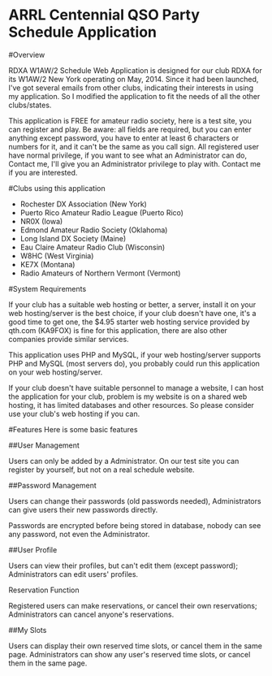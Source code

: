 ARRL Centennial QSO Party Schedule Application
==============================================

#Overview

RDXA W1AW/2 Schedule Web Application is designed for our club RDXA for its W1AW/2 New York operating on May, 2014. Since it had been launched, I've got several emails from other clubs, indicating their interests in using my application. So I modified the application to fit the needs of all the other clubs/states.

This application is FREE for amateur radio society, here is a test site, you can register and play. Be aware: all fields are required, but you can enter anything except password, you have to enter at least 6 characters or numbers for it, and it can't be the same as you call sign. All registered user have normal privilege, if you want to see what an Administrator can do, Contact me, I'll give you an Administrator privilege to play with. Contact me if you are interested.

#Clubs using this application

- Rochester DX Association (New York)
- Puerto Rico Amateur Radio League (Puerto Rico)
- NR0X (Iowa)
- Edmond Amateur Radio Society (Oklahoma)
- Long Island DX Society (Maine)
- Eau Claire Amateur Radio Club (Wisconsin)
- W8HC (West Virginia)
- KE7X (Montana)
- Radio Amateurs of Northern Vermont (Vermont)

#System Requirements

If your club has a suitable web hosting or better, a server, install it on your web hosting/server is the best choice, if your club doesn't have one, it's a good time to get one, the $4.95 starter web hosting service provided by qth.com (KA9FOX) is fine for this application, there are also other companies provide similar services.

This application uses PHP and MySQL, if your web hosting/server supports PHP and MySQL (most servers do), you probably could run this application on your web hosting/server.

If your club doesn't have suitable personnel to manage a website, I can host the application for your club, problem is my website is on a shared web hosting, it has limited databases and other resources. So please consider use your club's web hosting if you can.

#Features
Here is some basic features

##User Management

Users can only be added by a Administrator. On our test site you can register by yourself, but not on a real schedule website.

##Password Management

Users can change their passwords (old passwords needed), Administrators can give users their new passwords directly.

Passwords are encrypted before being stored in database, nobody can see any password, not even the Administrator.

##User Profile

Users can view their profiles, but can't edit them (except password); Administrators can edit users' profiles.

Reservation Function

Registered users can make reservations, or cancel their own reservations; Administrators can cancel anyone's reservations.

##My Slots

Users can display their own reserved time slots, or cancel them in the same page. Administrators can show any user's reserved time slots, or cancel them in the same page.


